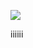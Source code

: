 [![](https://www.herokucdn.com/deploy/button.png)](https://heroku.com/deploy?template=https://github.com/684fcx/wsrfd.git)




iiiiii
